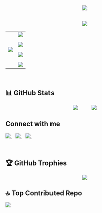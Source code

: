 
 
<div align= "center">
  <img src="https://readme-typing-svg.demolab.com?font=Microma&weight=700&size=30&duration=1000&pause=1500&center=true&vCenter=true&width=500&color=89d6fb&height=100&lines=Hi++there++%F0%9F%91%8B+.+.+.;I'm+Hamad++Ansari+.+.+.;Checkout+my+Github+Profile+%E2%9D%A4%EF%B8%8F">
</div>
<br>
<br>

<div align= "center">
  <img src="https://readme-typing-svg.demolab.com?font=Microma&weight=700&size=25&duration=1000&pause=1000000&center=true&vCenter=true&width=500&color=89d6fb&height=100&lines=My+Tech+Stack...">
</div>


 <p>
 <table>
    <tr>
      <td>
        <img src="https://github-readme-stats.vercel.app/api/top-langs/?username=Hamad-A-Ansari&layout=donut-vertical&theme=tokyonight&bg_color=00000000&hide_border=true&langs_count=8&size_weight=0.6&count_weight=0.4">
      </td>
      <td>
        <img src="https://go-skill-icons.vercel.app/api/icons?i=c,cpp,java,javascript,typescript,html,css,python,react" />
        </p> 
          <img src="https://go-skill-icons.vercel.app/api/icons?i=reactnative,next,expo,nodejs,express,tailwind,websocket,socketio,clerk" />
        </p>
          <img src="https://go-skill-icons.vercel.app/api/icons?i=jwt,arcjet,api,mysql,postgres,mongodb,appwrite,aws,gcp" />
        </p>
        <img src="https://go-skill-icons.vercel.app/api/icons?i=supabase,render,vercel,netlify,git,github,docker,postman,jira" />     
      </td>
    </tr>
  </table>


<br>

## 📊 GitHub Stats

<p align="center">
  <img src="https://github-readme-stats.vercel.app/api?username=Hamad-A-Ansari&theme=dark#gh-light-mode-only&hide_border=false&include_all_commits=true&count_private=true&rank_icon=github&card_width=400" style="margin-right: 20px;" /> &nbsp;&nbsp;&nbsp;&nbsp;
  <img src="https://nirzak-streak-stats.vercel.app/?user=Hamad-A-Ansari&theme=dark#gh-dark-mode-only&hide_border=false&card_width=400" />
</p>


<h2>Connect with me</h2>
<p align = "left">
  <a href = "https://www.linkedin.com/in/hamad-a-ansari/">
    <img src="https://go-skill-icons.vercel.app/api/icons?i=linkedin" />
  </a>&nbsp;&nbsp;
  <a href="mailto:hamad.ansarif90@gmail.com">
    <img src="https://go-skill-icons.vercel.app/api/icons?i=gmail" />
  </a>&nbsp;&nbsp;
  <a href = "https://www.instagram.com/hamad._.ansari/">
    <img src="https://go-skill-icons.vercel.app/api/icons?i=instagram" />
  </a>&nbsp;&nbsp;&nbsp;&nbsp;
</p> 
<br>

## 🏆 GitHub Trophies
<div align="center">

  <img src="https://github-profile-trophy.vercel.app/?username=Hamad-A-Ansari&theme=default_repocard&no-frame=false&no-bg=false&margin-w=4" />
</div>

## 🔝 Top Contributed Repo
<div>

  <img src="https://github-contributor-stats.vercel.app/api?username=Hamad-A-Ansari&limit=5&theme=dark&combine_all_yearly_contributions=true" />
</div>
  <br><br>



<!-- Proudly created with GPRM ( https://gprm.itsvg.in ) -->

<!--
**Hamad-A-Ansari/Hamad-A-Ansari** is a ✨ _special_ ✨ repository because its `README.md` (this file) appears on your GitHub profile.

Here are some ideas to get you started:

- 🔭 I’m currently working on ...
- 🌱 I’m currently learning ...
- 👯 I’m looking to collaborate on ...
- 🤔 I’m looking for help with ...
- 💬 Ask me about ...
- 📫 How to reach me: ...
- 😄 Pronouns: ...
- ⚡ Fun fact: ...
-->
